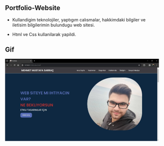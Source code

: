 ## Portfolio-Website

- Kullandigim teknolojiler, yaptıgım calısmalar, hakkimdaki bilgiler ve iletisim bilgilerimin bulundugu web sitesi.

- Html ve Css kullanilarak yapildi.

## Gif

<img src="/img/Screenshot.jpg">
